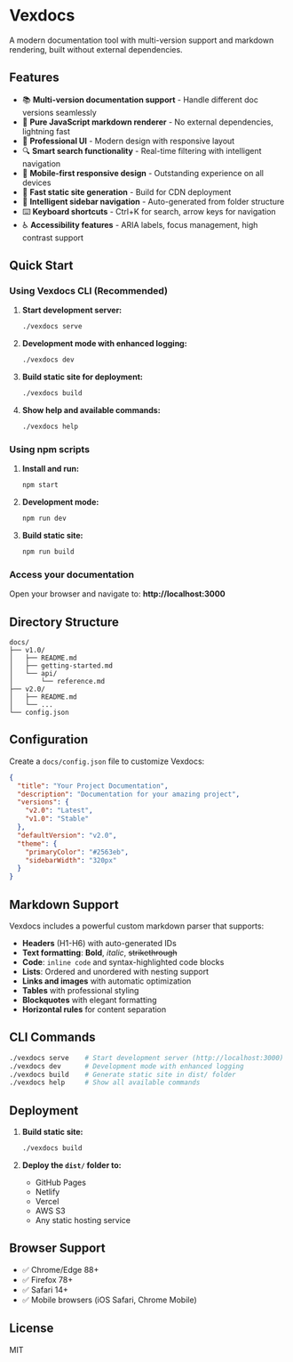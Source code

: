 # Vexdocs

A modern documentation tool with multi-version support and markdown rendering, built without external dependencies.

## Features

- 📚 **Multi-version documentation support** - Handle different doc versions seamlessly
- 📝 **Pure JavaScript markdown renderer** - No external dependencies, lightning fast
- 🎨 **Professional UI** - Modern design with responsive layout
- 🔍 **Smart search functionality** - Real-time filtering with intelligent navigation
- 📱 **Mobile-first responsive design** - Outstanding experience on all devices
- 🚀 **Fast static site generation** - Build for CDN deployment
- 🌲 **Intelligent sidebar navigation** - Auto-generated from folder structure
- ⌨️ **Keyboard shortcuts** - Ctrl+K for search, arrow keys for navigation
- ♿ **Accessibility features** - ARIA labels, focus management, high contrast support

## Quick Start

### Using Vexdocs CLI (Recommended)

1. **Start development server:**
   ```bash
   ./vexdocs serve
   ```

2. **Development mode with enhanced logging:**
   ```bash
   ./vexdocs dev
   ```

3. **Build static site for deployment:**
   ```bash
   ./vexdocs build
   ```

4. **Show help and available commands:**
   ```bash
   ./vexdocs help
   ```

### Using npm scripts

1. **Install and run:**
   ```bash
   npm start
   ```

2. **Development mode:**
   ```bash
   npm run dev
   ```

3. **Build static site:**
   ```bash
   npm run build
   ```

### Access your documentation
Open your browser and navigate to: **http://localhost:3000**

## Directory Structure

```
docs/
├── v1.0/
│   ├── README.md
│   ├── getting-started.md
│   └── api/
│       └── reference.md
├── v2.0/
│   ├── README.md
│   └── ...
└── config.json
```

## Configuration

Create a `docs/config.json` file to customize Vexdocs:

```json
{
  "title": "Your Project Documentation",
  "description": "Documentation for your amazing project",
  "versions": {
    "v2.0": "Latest",
    "v1.0": "Stable"
  },
  "defaultVersion": "v2.0",
  "theme": {
    "primaryColor": "#2563eb",
    "sidebarWidth": "320px"
  }
}
```

## Markdown Support

Vexdocs includes a powerful custom markdown parser that supports:

- **Headers** (H1-H6) with auto-generated IDs
- **Text formatting**: **Bold**, *italic*, ~~strikethrough~~
- **Code**: `inline code` and syntax-highlighted code blocks
- **Lists**: Ordered and unordered with nesting support
- **Links and images** with automatic optimization
- **Tables** with professional styling
- **Blockquotes** with elegant formatting
- **Horizontal rules** for content separation

## CLI Commands

```bash
./vexdocs serve    # Start development server (http://localhost:3000)
./vexdocs dev      # Development mode with enhanced logging
./vexdocs build    # Generate static site in dist/ folder
./vexdocs help     # Show all available commands
```

## Deployment

1. **Build static site:**
   ```bash
   ./vexdocs build
   ```

2. **Deploy the `dist/` folder to:**
   - GitHub Pages
   - Netlify
   - Vercel
   - AWS S3
   - Any static hosting service

## Browser Support

- ✅ Chrome/Edge 88+
- ✅ Firefox 78+
- ✅ Safari 14+
- ✅ Mobile browsers (iOS Safari, Chrome Mobile)

## License

MIT
